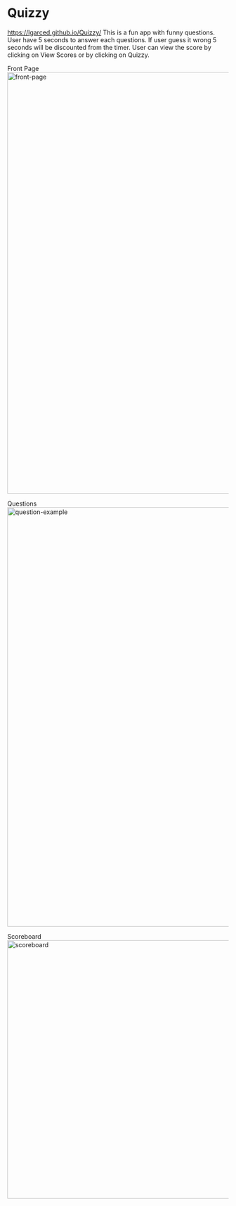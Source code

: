 # Quizzy
https://lgarced.github.io/Quizzy/
This is a fun app with funny questions. 
User have 5 seconds to answer each questions. 
If user guess it wrong 5 seconds will be discounted from the timer. 
User can view the score by clicking on View Scores or by clicking on Quizzy. 

Front Page
<img width="959" alt="front-page" src="https://user-images.githubusercontent.com/93692943/163435713-bade3a09-c4cb-43d5-843b-b12421b767ce.png">

Questions
<img width="954" alt="question-example" src="https://user-images.githubusercontent.com/93692943/163436012-97a6bca7-e5d5-4cfd-a8b8-c0b803337813.png">

Scoreboard 
<img width="588" alt="scoreboard" src="https://user-images.githubusercontent.com/93692943/163436026-e80c6a2b-334f-4c6b-8aff-c9222de41573.png">
